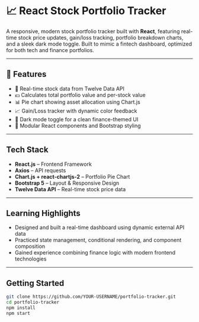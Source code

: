 # 📈 React Stock Portfolio Tracker

A responsive, modern stock portfolio tracker built with **React**, featuring real-time stock price updates, gain/loss tracking, portfolio breakdown charts, and a sleek dark mode toggle. Built to mimic a fintech dashboard, optimized for both tech and finance portfolios.

---

## 🚀 Features

- 🔁 Real-time stock data from Twelve Data API
- 💵 Calculates total portfolio value and per-stock value
- 📊 Pie chart showing asset allocation using Chart.js
- 📈 Gain/Loss tracker with dynamic color feedback
- 🌙 Dark mode toggle for a clean finance-themed UI
- 🧩 Modular React components and Bootstrap styling

---

## Tech Stack

- **React.js** – Frontend Framework
- **Axios** – API requests
- **Chart.js + react-chartjs-2** – Portfolio Pie Chart
- **Bootstrap 5** – Layout & Responsive Design
- **Twelve Data API** – Real-time stock price data

---

##  Learning Highlights

- Designed and built a real-time dashboard using dynamic external API data
- Practiced state management, conditional rendering, and component composition
- Gained experience combining finance logic with modern frontend technologies

---

## Getting Started

```bash
git clone https://github.com/YOUR-USERNAME/portfolio-tracker.git
cd portfolio-tracker
npm install
npm start
